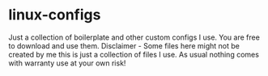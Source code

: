 # linux-configs

Just a collection of boilerplate and other custom configs I use. You are free to download and use them.
Disclaimer - Some files here might not be created by me this is just a collection of files I use. As usual nothing comes with warranty use at your own risk!
